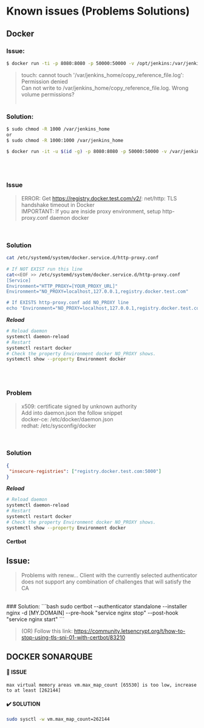 Known issues (Problems Solutions)
=============


## Docker

### Issue:<br/>

```bash
$ docker run -ti -p 8080:8080 -p 50000:50000 -v /opt/jenkins:/var/jenkins_home jenkins
```

> touch: cannot touch '/var/jenkins_home/copy_reference_file.log': Permission denied <br/>
> Can not write to /var/jenkins_home/copy_reference_file.log. Wrong volume permissions?<br/><br/>

### Solution:
```bash
$ sudo chmod -R 1000 /var/jenkins_home
or
$ sudo chmod -R 1000:1000 /var/jenkins_home

$ docker run -it -u $(id -g) -p 8080:8080 -p 50000:50000 -v /var/jenkins_home:/var/jenkins_home jenkins/jenkins:lts
```
<br/><br/>

### Issue 

> ERROR: Get https://registry.docker.test.com/v2/: net/http: TLS handshake timeout in Docker <br/>
> IMPORTANT: If you are inside proxy environment, setup http-proxy.conf daemon docker
<br/>

### Solution
```bash
cat /etc/systemd/system/docker.service.d/http-proxy.conf 
    
# If NOT EXIST run this line
cat<<EOF >> /etc/systemd/system/docker.service.d/http-proxy.conf
[Service]
Environment="HTTP_PROXY=[YOUR_PROXY_URL]"
Environment="NO_PROXY=localhost,127.0.0.1,registry.docker.test.com"

# If EXISTS http-proxy.conf add NO_PROXY line
echo 'Environment="NO_PROXY=localhost,127.0.0.1,registry.docker.test.com"' >> /etc/systemd/system/docker.service.d/http-proxy.conf
```
***Reload***
```bash
# Reload daemon
systemctl daemon-reload
# Restart
systemctl restart docker
# Check the property Environment docker NO_PROXY shows.
systemctl show --property Environment docker
```
<br/><br/>
### Problem
> x509: certificate signed by unknown authority<br/>
> Add into daemon.json the follow snippet<br/>
> docker-ce:  /etc/docker/daemon.json<br/>
> redhat: /etc/sysconfig/docker<br/>
<br/>

### Solution

```json
{
 "insecure-registries": ["registry.docker.test.com:5000"]
}
```
***Reload***
```bash
# Reload daemon
systemctl daemon-reload
# Restart
systemctl restart docker
# Check the property Environment docker NO_PROXY shows.
systemctl show --property Environment docker
```

#### Certbot
## Issue:</br>

> Problems with renew...
> Client with the currently selected authenticator does not support any combination of challenges that will satisfy the CA
<br/>
### Solution:
```bash
sudo certbot --authenticator standalone --installer nginx -d [MY.DOMAIN] --pre-hook "service nginx stop" --post-hook "service nginx start"
```

> (OR) Follow this link: https://community.letsencrypt.org/t/how-to-stop-using-tls-sni-01-with-certbot/83210


## DOCKER SONARQUBE ##

#### :red_circle: ISSUE ####
    
    max virtual memory areas vm.max_map_count [65530] is too low, increase to at least [262144]

#### :heavy_check_mark: SOLUTION ####

```bash
sudo sysctl -w vm.max_map_count=262144
```
